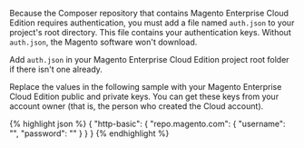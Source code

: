 <div markdown="1">

Because the Composer repository that contains Magento Enterprise Cloud Edition requires authentication, you must add a file named `auth.json` to your project's root directory. This file contains your authentication keys. Without `auth.json`, the Magento software won't download.

Add `auth.json` in your Magento Enterprise Cloud Edition project root folder if there isn't one already.

Replace the values in the following sample with your Magento Enterprise Cloud Edition public and private keys. You can get these keys from your account owner (that is, the person who created the Cloud account).

{% highlight json %}
{
   "http-basic": {
      "repo.magento.com": {
         "username": "<your public key>",
         "password": "<your private key>"
      }
   }
}
{% endhighlight %}